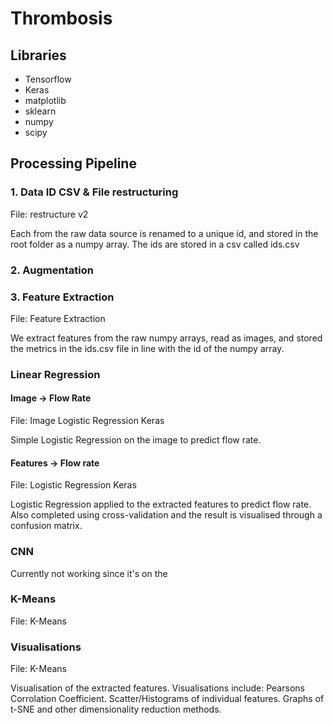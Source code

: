# Thrombosis

## Libraries

- Tensorflow
- Keras
- matplotlib
- sklearn
- numpy
- scipy

## Processing Pipeline

### 1. Data ID CSV & File restructuring

File: restructure v2

Each from the raw data source is renamed to a unique id, and stored in the root folder as a numpy array. The ids are stored in a csv called ids.csv

### 2. Augmentation

### 3. Feature Extraction

File: Feature Extraction

We extract features from the raw numpy arrays, read as images, and stored the metrics in the ids.csv file in line with the id of the numpy array.

### Linear Regression

#### Image -> Flow Rate

File: Image Logistic Regression Keras

Simple Logistic Regression on the image to predict flow rate.

#### Features -> Flow rate

File: Logistic Regression Keras

Logistic Regression applied to the extracted features to predict flow rate. Also completed using cross-validation and the result is visualised through a confusion matrix.

### CNN

Currently not working since it's on the 

### K-Means

File: K-Means

### Visualisations

File: K-Means

Visualisation of the extracted features. Visualisations include: Pearsons Corrolation Coefficient. Scatter/Histograms of individual features. Graphs of t-SNE and other dimensionality reduction methods. 
